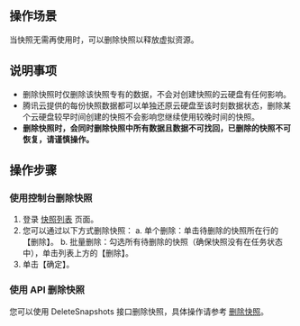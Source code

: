 ## 操作场景
当快照无需再使用时，可以删除快照以释放虚拟资源。


## 说明事项
- 删除快照时仅删除该快照专有的数据，不会对创建快照的云硬盘有任何影响。
- 腾讯云提供的每份快照数据都可以单独还原云硬盘至该时刻数据状态，删除某个云硬盘较早时间创建的快照不会影响您继续使用较晚时间的快照。
- **删除快照时，会同时删除快照中所有数据且数据不可找回，已删除的快照不可恢复，请谨慎操作。**



## 操作步骤
### 使用控制台删除快照
1. 登录  [快照列表](https://console.cloud.tencent.com/cvm/snapshot) 页面。
2. 您可以通过以下方式删除快照：
 a. 单个删除：单击待删除的快照所在行的【删除】。
 b. 批量删除：勾选所有待删除的快照（确保快照没有在任务状态中），单击列表上方的【删除】。
3. 单击【确定】。

### 使用 API 删除快照
您可以使用 DeleteSnapshots 接口删除快照，具体操作请参考 [删除快照](https://intl.cloud.tencent.com/document/product/362/15645)。
